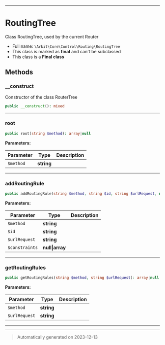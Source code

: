 ***

# RoutingTree

Class RoutingTree, used by the current Router



* Full name: `\Arkit\Core\Control\Routing\RoutingTree`
* This class is marked as **final** and can't be subclassed
* This class is a **Final class**




## Methods


### __construct

Constructor of the class RouterTree

```php
public __construct(): mixed
```












***

### root



```php
public root(string $method): array|null
```








**Parameters:**

| Parameter | Type | Description |
|-----------|------|-------------|
| `$method` | **string** |  |





***

### addRoutingRule



```php
public addRoutingRule(string $method, string $id, string $urlRequest, null|array $constraints = null): void
```








**Parameters:**

| Parameter | Type | Description |
|-----------|------|-------------|
| `$method` | **string** |  |
| `$id` | **string** |  |
| `$urlRequest` | **string** |  |
| `$constraints` | **null&#124;array** |  |





***

### getRoutingRules



```php
public getRoutingRules(string $method, string $urlRequest): array|null
```








**Parameters:**

| Parameter | Type | Description |
|-----------|------|-------------|
| `$method` | **string** |  |
| `$urlRequest` | **string** |  |





***


***
> Automatically generated on 2023-12-13
